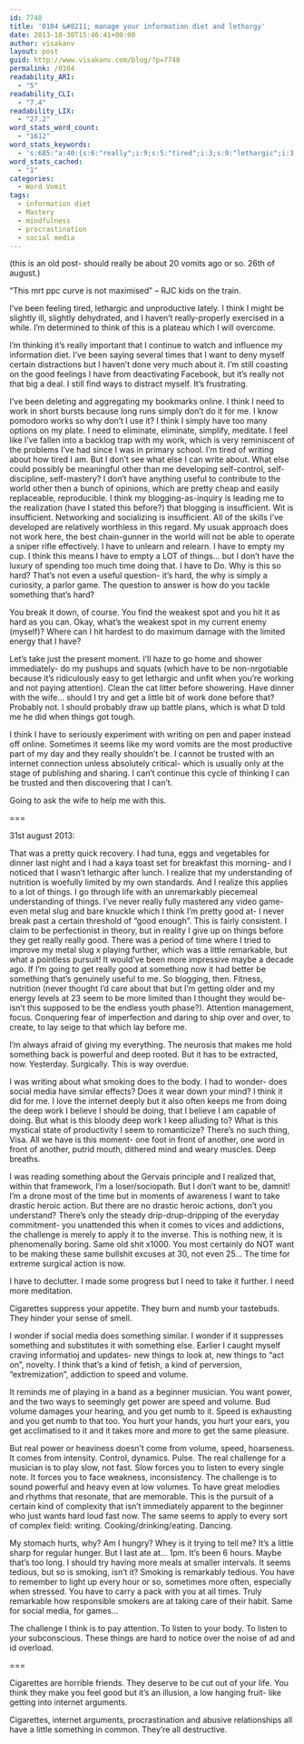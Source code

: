 ```yaml
---
id: 7748
title: '0104 &#8211; manage your information diet and lethargy'
date: 2013-10-30T15:46:41+00:00
author: visakanv
layout: post
guid: http://www.visakanv.com/blog/?p=7748
permalink: /0104
readability_ARI:
  - "5"
readability_CLI:
  - "7.4"
readability_LIX:
  - "27.2"
word_stats_word_count:
  - "1612"
word_stats_keywords:
  - 's:685:"a:40:{s:6:"really";i:9;s:5:"tired";i:3;s:9:"lethargic";i:3;s:5:"think";i:12;s:4:"want";i:5;s:7:"certain";i:3;s:4:"good";i:6;s:4:"need";i:4;s:4:"work";i:6;s:6:"simply";i:3;s:4:"like";i:3;s:7:"writing";i:4;s:4:"self";i:3;s:6:"useful";i:3;s:6:"pretty";i:3;s:8:"blogging";i:3;s:12:"insufficient";i:3;s:6:"things";i:8;s:4:"time";i:4;s:4:"hard";i:6;s:7:"limited";i:3;s:4:"take";i:3;s:9:"attention";i:3;s:6:"little";i:4;s:5:"seems";i:3;s:8:"internet";i:4;s:4:"deep";i:4;s:7:"smoking";i:3;s:6:"wonder";i:3;s:6:"social";i:3;s:5:"media";i:3;s:9:"challenge";i:4;s:4:"same";i:5;s:10:"cigarettes";i:3;s:4:"numb";i:3;s:4:"kind";i:3;s:5:"speed";i:4;s:6:"volume";i:4;s:5:"power";i:3;s:6:"listen";i:3;}";'
word_stats_cached:
  - "1"
categories:
  - Word Vomit
tags:
  - information diet
  - Mastery
  - mindfulness
  - procrastination
  - social media
---
```

(this is an old post- should really be about 20 vomits ago or so. 26th of august.)

&#8220;This mrt ppc curve is not maximised&#8221; &#8211; RJC kids on the train.

I&#8217;ve been feeling tired, lethargic and unproductive lately. I think I might be slightly ill, slightly dehydrated, and I haven&#8217;t really-properly exercised in a while. I&#8217;m determined to think of this is a plateau which I will overcome.

I&#8217;m thinking it&#8217;s really important that I continue to watch and influence my information diet. I&#8217;ve been saying several times that I want to deny myself certain distractions but I haven&#8217;t done very much about it. I&#8217;m still coasting on the good feelings I have from deactivating Facebook, but it&#8217;s really not that big a deal. I still find ways to distract myself. It&#8217;s frustrating.

I&#8217;ve been deleting and aggregating my bookmarks online. I think I need to work in short bursts because long runs simply don&#8217;t do it for me. I know pomodoro works so why don&#8217;t I use it? I think I simply have too many options on my plate. I need to eliminate, eliminate, simplify, meditate. I feel like I&#8217;ve fallen into a backlog trap with my work, which is very reminiscent of the problems I&#8217;ve had since I was in primary school. I&#8217;m tired of writing about how tired I am. But I don&#8217;t see what else I can write about. What else could possibly be meaningful other than me developing self-control, self-discipline, self-mastery? I don&#8217;t have anything useful to contribute to the world other then a bunch of opinions, which are pretty cheap and easily replaceable, reproducible. I think my blogging-as-inquiry is leading me to the realization (have I stated this before?) that blogging is insufficient. Wit is insufficient. Networking and socializing is insufficient. All of the skills I&#8217;ve developed are relatively worthless in this regard. My usuak approach does not work here, the best chain-gunner in the world will not be able to operate a sniper rifle effectively. I have to unlearn and relearn. I have to empty my cup. I think this means I have to empty a LOT of things&#8230; but I don&#8217;t have the luxury of spending too much time doing that. I have to Do. Why is this so hard? That&#8217;s not even a useful question- it&#8217;s hard, the why is simply a curiosity, a parlor game. The question to answer is how do you tackle something that&#8217;s hard?

You break it down, of course. You find the weakest spot and you hit it as hard as you can. Okay, what&#8217;s the weakest spot in my current enemy (myself)? Where can I hit hardest to do maximum damage with the limited energy that I have?

Let&#8217;s take just the present moment. I&#8217;ll haze to go home and shower immediately- do my pushups and squats (which have to be non-nrgotiable because it&#8217;s ridiculously easy to get lethargic and unfit when you&#8217;re working and not paying attention). Clean the cat litter before showering. Have dinner with the wife&#8230; should I try and get a little bit of work done before that? Probably not. I should probably draw up battle plans, which is what D told me he did when things got tough.

I think I have to seriously experiment with writing on pen and paper instead off online. Sometimes it seems like my word vomits are the most productive part of my day and they really shouldn&#8217;t be. I cannot be trusted with an internet connection unless absolutely critical- which is usually only at the stage of publishing and sharing. I can&#8217;t continue this cycle of thinking I can be trusted and then discovering that I can&#8217;t.

Going to ask the wife to help me with this.

===

31st august 2013:

That was a pretty quick recovery. I had tuna, eggs and vegetables for dinner last night and I had a kaya toast set for breakfast this morning- and I noticed that I wasn&#8217;t lethargic after lunch. I realize that my understanding of nutrition is woefully limited by my own standards. And I realize this applies to a lot of things. I go through life with an unremarkably piecemeal understanding of things. I&#8217;ve never really fully mastered any video game- even metal slug and bare knuckle which I think I&#8217;m pretty good at- I never break past a certain threshold of &#8220;good enough&#8221;. This is fairly consistent. I claim to be perfectionist in theory, but in reality I give up on things before they get really really good. There was a period of time where I tried to improve my metal slug x playing further, which was a little remarkable, but what a pointless pursuit! It would&#8217;ve been more impressive maybe a decade ago. If I&#8217;m going to get really good at something now it had better be something that&#8217;s genuinely useful to me. So blogging, then. Fitness, nutrition (never thought I&#8217;d care about that but I&#8217;m getting older and my energy levels at 23 seem to be more limited than I thought they would be- isn&#8217;t this supposed to be the endless youth phase?). Attention management, focus. Conquering fear of imperfection and daring to ship over and over, to create, to lay seige to that which lay before me.

I&#8217;m always afraid of giving my everything. The neurosis that makes me hold something back is powerful and deep rooted. But it has to be extracted, now. Yesterday. Surgically. This is way overdue.

I was writing about what smoking does to the body. I had to wonder- does social media have similar effects? Does it wear down your mind? I think it did for me. I love the internet deeply but it also often keeps me from doing the deep work I believe I should be doing, that I believe I am capable of doing. But what is this bloody deep work I keep alluding to? What is this mystical state of productivity I seem to romanticize? There&#8217;s no such thing, Visa. All we have is this moment- one foot in front of another, one word in front of another, putrid mouth, dithered mind and weary muscles. Deep breaths.

I was reading something about the Gervais principle and I realized that, within that framework, I&#8217;m a loser/sociopath. But I don&#8217;t want to be, damnit! I&#8217;m a drone most of the time but in moments of awareness I want to take drastic heroic action. But there are no drastic heroic actions, don&#8217;t you understand? There&#8217;s only the steady drip-drup-dripping of the everyday commitment- you unattended this when it comes to vices and addictions, the challenge is merely to apply it to the inverse. This is nothing new, it is phenomenally boring. Same old shit x1000. You most certainly do NOT want to be making these same bullshit excuses at 30, not even 25&#8230; The time for extreme surgical action is now.

I have to declutter. I made some progress but I need to take it further. I need more meditation.

Cigarettes suppress your appetite. They burn and numb your tastebuds. They hinder your sense of smell.

I wonder if social media does something similar. I wonder if it suppresses something and substitutes it with something else. Earlier I caught myself craving informatioj and updates- new things to look at, new things to &#8220;act on&#8221;, novelty. I think that&#8217;s a kind of fetish, a kind of perversion, &#8220;extremization&#8221;, addiction to speed and volume.

It reminds me of playing in a band as a beginner musician. You want power, and the two ways to seemingly get power are speed and volume. Bud volume damages your hearing, and you get numb to it. Speed is exhausting and you get numb to that too. You hurt your hands, you hurt your ears, you get acclimatised to it and it takes more and more to get the same pleasure.

But real power or heaviness doesn&#8217;t come from volume, speed, hoarseness. It comes from intensity. Control, dynamics. Pulse. The real challenge for a musician is to play slow, not fast. Slow forces you to listen to every single note. It forces you to face weakness, inconsistency. The challenge is to sound powerful and heavy even at low volumes. To have great melodies and rhythms that resonate, that are memorable. This is the pursuit of a certain kind of complexity that isn&#8217;t immediately apparent to the beginner who just wants hard loud fast now. The same seems to apply to every sort of complex field: writing. Cooking/drinking/eating. Dancing.

My stomach hurts, why? Am I hungry? Whey is it trying to tell me? It&#8217;s a little sharp for regular hunger. But I last ate at&#8230; 1pm. It&#8217;s been 6 hours. Maybe that&#8217;s too long. I should try having more meals at smaller intervals. It seems tedious, but so is smoking, isn&#8217;t it? Smoking is remarkably tedious. You have to remember to light up every hour or so, sometimes more often, especially when stressed. You have to carry a pack with you at all times. Truly remarkable how responsible smokers are at taking care of their habit. Same for social media, for games&#8230;

The challenge I think is to pay attention. To listen to your body. To listen to your subconscious. These things are hard to notice over the noise of ad and id overload.

===

Cigarettes are horrible friends. They deserve to be cut out of your life. You think they make you feel good but it&#8217;s an illusion, a low hanging fruit- like getting into internet arguments.

Cigarettes, internet arguments, procrastination and abusive relationships all have a little something in common. They&#8217;re all destructive.